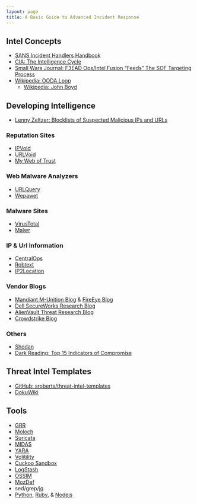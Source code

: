 ```yaml
---
layout: page
title: A Basic Guide to Advanced Incident Response
---
```


## Intel Concepts
* [SANS Incident Handlers Handbook](http://www.sans.org/reading-room/whitepapers/incident/incident-handlers-handbook-33901)
* [CIA: The Intelligence Cycle](https://www.cia.gov/library/publications/additional-publications/the-work-of-a-nation/work-of-the-cia.html)
* [Small Wars Journal: F3EAD Ops/Intel Fusion “Feeds” The SOF Targeting Process](http://smallwarsjournal.com/jrnl/art/f3ead-opsintel-fusion-%E2%80%9Cfeeds%E2%80%9D-the-sof-targeting-process)
* [Wikipedia: OODA Loop](http://en.wikipedia.org/wiki/OODA_loop)
  * [Wikipedia: John Boyd](http://en.wikipedia.org/wiki/John_Boyd_(military_strategist))

## Developing Intelligence
* [Lenny Zeltzer: Blocklists of Suspected Malicious IPs and URLs](http://zeltser.com/combating-malicious-software/malicious-ip-blocklists.html)

### Reputation Sites
  * [IPVoid](http://ipvoid.com/)
  * [URLVoid](http://urlvoid.com/)
  * [My Web of Trust](https://www.mywot.com/)

### Web Malware Analyzers
  * [URLQuery](http://www.urlquery.net/)
  * [Wepawet](http://wepawet.iseclab.org/)

### Malware Sites
  * [VirusTotal](https://www.virustotal.com/)
  * [Malwr](http://malwr.com/)

### IP & Url Information
  * [CentralOps](http://centralops.net/co/)
  * [Robtext](https://www.robtex.com/dns/robtext.com.html)
  * [IP2Location](http://www.ip2location.com/)

### Vendor Blogs
  * [Mandiant M-Unition Blog](https://www.mandiant.com/blog/) & [FireEye Blog](http://www.fireeye.com/blog/)
  * [Dell SecureWorks Research Blog](http://www.secureworks.com/resources/blog/research/)
  * [AlienVault Threat Research Blog](http://www.alienvault.com/open-threat-exchange/blog)
  * [Crowdstrike Blog](http://www.crowdstrike.com/blog/)

### Others
* [Shodan](http://www.shodanhq.com/)
* [Dark Reading: Top 15 Indicators of Compromise](http://www.darkreading.com/attacks-breaches/top-15-indicators-of-compromise/d/d-id/1140647?)

## Threat Intel Templates
* [GitHub: sroberts/threat-intel-templates](https://github.com/sroberts/threat-intel-templates)
* [DokuWiki](https://www.dokuwiki.org/dokuwiki)

## Tools
* [GRR](https://code.google.com/p/grr/)
* [Moloch](https://github.com/aol/moloch)
* [Suricata](http://suricata-ids.org/)
* [MIDAS](https://github.com/etsy/midas)
* [YARA](http://plusvic.github.io/yara/)
* [Volitility](https://code.google.com/p/volatility/)
* [Cuckoo Sandbox](http://www.cuckoosandbox.org/)
* [LogStash](http://logstash.net/)
* [OSSIM](http://www.alienvault.com/open-threat-exchange/projects)
* [MozDef](https://github.com/jeffbryner/MozDef)
* sed/grep/[jq](http://stedolan.github.io/jq/)
* [Python](https://www.python.org/), [Ruby](https://www.ruby-lang.org/en/), & [Nodejs](http://nodejs.org/)